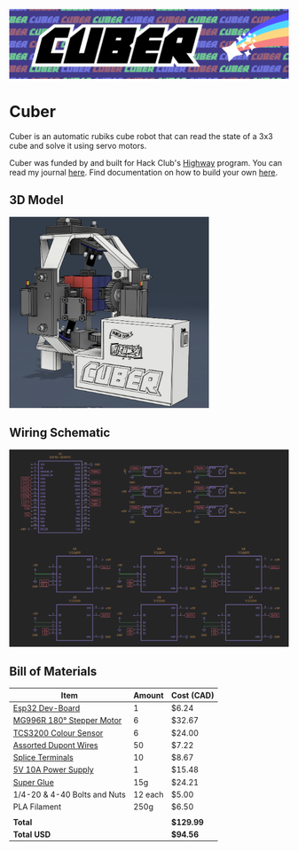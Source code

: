 <img src="journal/Cuber Logo.png">

# Cuber
Cuber is an automatic rubiks cube robot that can read the state of a 3x3 cube and solve it using servo motors.

Cuber was funded by and built for Hack Club's [Highway](https://highway.hackclub.com) program. You can read my journal [here](./JOURNAL.md). Find documentation on how to build your own [here](./docs/README.md).



## 3D Model
<img src="journal/image copy 9.png" width="360">

## Wiring Schematic
<img src="journal/image copy 10.png">

## Bill of Materials
| Item                           | Amount | Cost (CAD) |
|--------------------------------|--------|------------|
| [Esp32 Dev-Board](https://www.aliexpress.com/item/1005006651936701.html?pdp_ext_f=%7B%22order%22%3A%22352%22%2C%22eval%22%3A%221%22%7D)           | 1      | $6.24      |
| [MG996R 180° Stepper Motor](https://www.aliexpress.com/item/1005007032811340.html) | 6      | $32.67     |
| [TCS3200 Colour Sensor](https://www.aliexpress.com/item/1005001625710961.html)     | 6      | $24.00     |
| [Assorted Dupont Wires](https://www.aliexpress.com/item/1005004647016228.html?pdp_ext_f=%7B%22order%22%3A%223803%22%2C%22eval%22%3A%221%22%7D)     | 50     | $7.22      |
| [Splice Terminals](https://www.aliexpress.com/item/1005008417745708.html?pdp_ext_f=%7B%22order%22%3A%22351%22%2C%22eval%22%3A%221%22%7D)          | 10     | $8.67      |
| [5V 10A Power Supply](https://www.aliexpress.com/item/4000229912671.html)       | 1      | $15.48     |
| [Super Glue](https://www.aliexpress.com/item/1005008238433750.html) | 15g | $24.21
| 1/4-20 & 4-40 Bolts and Nuts | 12 each | $5.00
| PLA Filament              | 250g   | $6.50      |
|                                |        |            |
| **Total**                      |        | **$129.99**|
| **Total USD**                  |        | **$94.56** |